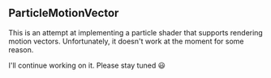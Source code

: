 ParticleMotionVector
--------------------

This is an attempt at implementing a particle shader that supports rendering
motion vectors. Unfortunately, it doesn't work at the moment for some reason.

I'll continue working on it. Please stay tuned :smiley:
